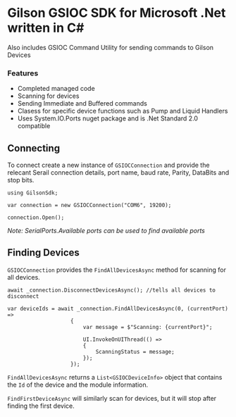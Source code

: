 # Gilson GSIOC SDK for Microsoft .Net written in C#  

Also includes GSIOC Command Utility for sending commands to Gilson Devices

### Features

- Completed managed code
- Scanning for devices
- Sending Immediate and Buffered commands
- Clasess for specific device functions such as Pump and Liquid Handlers
- Uses System.IO.Ports nuget package and is .Net Standard 2.0 compatible 

## Connecting

To connect create a new instance of `GSIOCConnection` and provide the relecant Serail connection details, port name, baud rate, Parity, DataBits and stop bits.

    using GilsonSdk;

    var connection = new GSIOCConnection("COM6", 19200);

    connection.Open();

*Note: SerialPorts.Available ports can be used to find available ports*  

## Finding Devices

`GSIOCConnection` provides the `FindAllDevicesAsync` method for scanning for all devices.

    await _connection.DisconnectDevicesAsync(); //tells all devices to disconnect

    var deviceIds = await _connection.FindAllDevicesAsync(0, (currentPort) =>
                        {
                            var message = $"Scanning: {currentPort}";

                            UI.InvokeOnUIThread(() =>
                            {
                                ScanningStatus = message;
                            });
                        });
`FindAllDevicesAsync` returns a `List<GSIOCDeviceInfo>` object that contains the `Id` of the device and the module information.

`FindFirstDeviceAsync` will similarly scan for devices, but it will stop after finding the first device.


